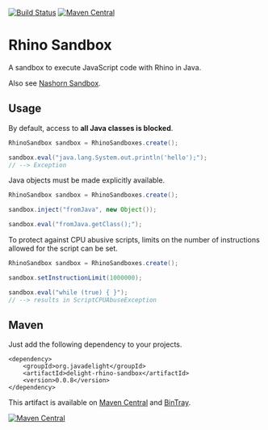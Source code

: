 [![Build Status](https://travis-ci.org/javadelight/delight-rhino-sandbox.svg?branch=master)](https://travis-ci.org/javadelight/delight-rhino-sandbox) [![Maven Central](https://img.shields.io/maven-central/v/org.javadelight/delight-rhino-sandbox.svg)](https://search.maven.org/#search%7Cga%7C1%7Cdelight-rhino-sandbox)

# Rhino Sandbox

A sandbox to execute JavaScript code with Rhino in Java.

Also see [Nashorn Sandbox](https://github.com/javadelight/delight-nashorn-sandbox).

## Usage

By default, access to **all Java classes is blocked**.

```java
RhinoSandbox sandbox = RhinoSandboxes.create();

sandbox.eval("java.lang.System.out.println('hello');");
// --> Exception
```

Java objects must be made explicitly available.

```java
RhinoSandbox sandbox = RhinoSandboxes.create();

sandbox.inject("fromJava", new Object());

sandbox.eval("fromJava.getClass();");
```

To protect against CPU abusive scripts, limits on the number of instructions allowed for the script can be set.

```java
RhinoSandbox sandbox = RhinoSandboxes.create();

sandbox.setInstructionLimit(1000000);

sandbox.eval("while (true) { }");
// --> results in ScriptCPUAbuseException
```

## Maven

Just add the following dependency to your projects.

```
<dependency>
    <groupId>org.javadelight</groupId>
    <artifactId>delight-rhino-sandbox</artifactId>
    <version>0.0.8</version>
</dependency>
```

This artifact is available on [Maven Central](https://search.maven.org/#search%7Cga%7C1%7Cdelight-rhino-sandbox) and 
[BinTray](https://bintray.com/javadelight/javadelight/delight-rhino-sandbox).

[![Maven Central](https://img.shields.io/maven-central/v/org.javadelight/delight-rhino-sandbox.svg)](https://search.maven.org/#search%7Cga%7C1%7Cdelight-rhino-sandbox)

